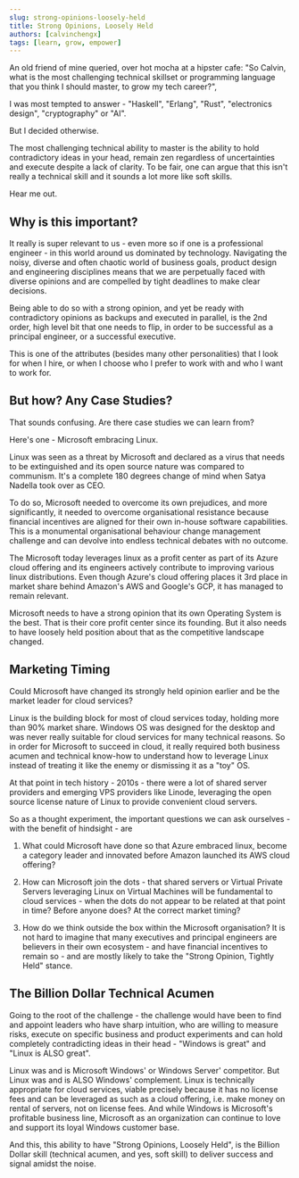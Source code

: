 ```yaml
---
slug: strong-opinions-loosely-held
title: Strong Opinions, Loosely Held
authors: [calvinchengx]
tags: [learn, grow, empower]
---
```


An old friend of mine queried, over hot mocha at a hipster cafe: "So Calvin, what is the most challenging technical skillset or programming language that you think I should master, to grow my tech career?", 

I was most tempted to answer - "Haskell", "Erlang", "Rust", "electronics design", "cryptography" or "AI".

But I decided otherwise.

The most challenging technical ability to master is the ability to hold contradictory ideas in your head, remain zen regardless of uncertainties and execute despite a lack of clarity.  To be fair, one can argue that this isn't really a technical skill and it sounds a lot more like soft skills. 

Hear me out.

## Why is this important?

It really is super relevant to us - even more so if one is a professional engineer - in this world around us dominated by technology. Navigating the noisy, diverse and often chaotic world of business goals, product design and engineering disciplines means that we are perpetually faced with diverse opinions and are compelled by tight deadlines to make clear decisions. 

Being able to do so with a strong opinion, and yet be ready with contradictory opinions as backups and executed in parallel, is the 2nd order, high level bit that one needs to flip, in order to be successful as a principal engineer, or a successful executive.

This is one of the attributes (besides many other personalities) that I look for when I hire, or when I choose who I prefer to work with and who I want to work for.

## But how? Any Case Studies?

That sounds confusing.  Are there case studies we can learn from?

Here's one - Microsoft embracing Linux.

Linux was seen as a threat by Microsoft and declared as a virus that needs to be extinguished and its open source nature was compared to communism. It's a complete 180 degrees change of mind when Satya Nadella took over as CEO.

To do so, Microsoft needed to overcome its own prejudices, and more significantly, it needed to overcome organisational resistance because financial incentives are aligned for their own in-house software capabilities.  This is a monumental organisational behaviour change management challenge and can devolve into endless technical debates with no outcome. 

The Microsoft today leverages linux as a profit center as part of its Azure cloud offering and its engineers actively contribute to improving various linux distributions. Even though Azure's cloud offering places it 3rd place in market share behind Amazon's AWS and Google's GCP, it has managed to remain relevant.

Microsoft needs to have a strong opinion that its own Operating System is the best. That is their core profit center since its founding. But it also needs to have loosely held position about that as the competitive landscape changed.

## Marketing Timing

Could Microsoft have changed its strongly held opinion earlier and be the market leader for cloud services?

Linux is the building block for most of cloud services today, holding more than 90% market share. Windows OS was designed for the desktop and was never really suitable for cloud services for many technical reasons. So in order for Microsoft to succeed in cloud, it really required both business acumen and technical know-how to understand how to leverage Linux instead of treating it like the enemy or dismissing it as a "toy" OS.

At that point in tech history - 2010s - there were a lot of shared server providers and emerging VPS providers like Linode, leveraging the open source license nature of Linux to provide convenient cloud servers.

So as a thought experiment, the important questions we can ask ourselves - with the benefit of hindsight - are

1. What could Microsoft have done so that Azure embraced linux, become a category leader and innovated before Amazon launched its AWS cloud offering?

2. How can Microsoft join the dots - that shared servers or Virtual Private Servers leveraging Linux on Virtual Machines will be fundamental to cloud services - when the dots do not appear to be related at that point in time? Before anyone does? At the correct market timing?

3. How do we think outside the box within the Microsoft organisation? It is not hard to imagine that many executives and principal engineers are believers in their own ecosystem - and have financial incentives to remain so - and are mostly likely to take the "Strong Opinion, Tightly Held" stance.

## The Billion Dollar Technical Acumen

Going to the root of the challenge - the challenge would have been to find and appoint leaders who have sharp intuition, who are willing to measure risks, execute on specific business and product experiments and can hold completely contradicting ideas in their head - "Windows is great" and "Linux is ALSO great".

Linux was and is Microsoft Windows' or Windows Server' competitor. But Linux was and is ALSO Windows' complement. Linux is technically appropriate for cloud services, viable precisely because it has no license fees and can be leveraged as such as a cloud offering, i.e. make money on rental of servers, not on license fees. And while Windows is Microsoft's profitable business line, Microsoft as an organization can continue to love and support its loyal Windows customer base.

And this, this ability to have "Strong Opinions, Loosely Held", is the Billion Dollar skill (technical acumen, and yes, soft skill) to deliver success and signal amidst the noise.
